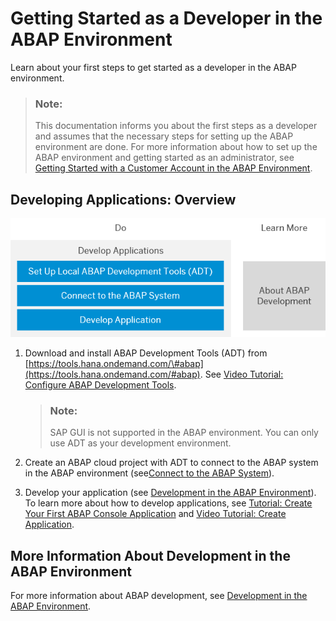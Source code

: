 <!-- loio4b896c9bdce247b38218c1bd24d3ca3c -->

# Getting Started as a Developer in the ABAP Environment

Learn about your first steps to get started as a developer in the ABAP environment.

> ### Note:  
> This documentation informs you about the first steps as a developer and assumes that the necessary steps for setting up the ABAP environment are done. For more information about how to set up the ABAP environment and getting started as an administrator, see [Getting Started with a Customer Account in the ABAP Environment](getting-started-with-a-customer-account-in-the-abap-environment-e34a329.md).



<a name="loio4b896c9bdce247b38218c1bd24d3ca3c__section_zwd_lvb_l4b"/>

## Developing Applications: Overview

![](images/Image_Map_Develop_and_Deploy_ABAP_Applications_e70bb5d.png)

1.  Download and install ABAP Development Tools \(ADT\) from [https://tools.hana.ondemand.com/\#abap](https://tools.hana.ondemand.com/#abap). See [Video Tutorial: Configure ABAP Development Tools](https://www.youtube.com/watch?v=hgJgDTyB6Kg&list=PLkzo92owKnVxWqJSoFLGe1VRkzOs4Ucdr&index=5&t=0s).

    > ### Note:  
    > SAP GUI is not supported in the ABAP environment. You can only use ADT as your development environment.

2.  Create an ABAP cloud project with ADT to connect to the ABAP system in the ABAP environment \(see[Connect to the ABAP System](https://help.sap.com/viewer/65de2977205c403bbc107264b8eccf4b/Cloud/en-US/7379dbd2e1684119bc1dd28874bbbb7b.html)\).
3.  Develop your application \(see [Development in the ABAP Environment](https://help.sap.com/viewer/65de2977205c403bbc107264b8eccf4b/Cloud/en-US/31367ef6c3e947059e0d7c1cbfcaae93.html)\). To learn more about how to develop applications, see [Tutorial: Create Your First ABAP Console Application](https://developers.sap.com/tutorials/abap-environment-console-application.html) and [Video Tutorial: Create Application](https://www.youtube.com/watch?v=Ut2zalVUdq4&list=PLkzo92owKnVxWqJSoFLGe1VRkzOs4Ucdr&index=4&t=0s).



<a name="loio4b896c9bdce247b38218c1bd24d3ca3c__section_vdp_mvb_l4b"/>

## More Information About Development in the ABAP Environment

For more information about ABAP development, see [Development in the ABAP Environment](https://help.sap.com/viewer/65de2977205c403bbc107264b8eccf4b/Cloud/en-US/31367ef6c3e947059e0d7c1cbfcaae93.html).

